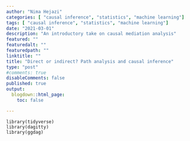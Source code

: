 ```yaml
---
author: "Nima Hejazi"
categories: [ "causal inference", "statistics", "machine learning"]
tags: [ "causal inference", "statistics", "machine learning"]
date: "2021-03-01"
description: "An introductory take on causal mediation analysis"
featured: ""
featuredalt: ""
featuredpath: ""
linktitle: ""
title: "Direct or indirect? Path analysis and causal inference"
type: "post"
#comments: true
disableComments: false
published: true
output:
  blogdown::html_page:
    toc: false

---
```


```{r setup, include=FALSE}
library(tidyverse)
library(dagitty)
library(ggdag)
```


